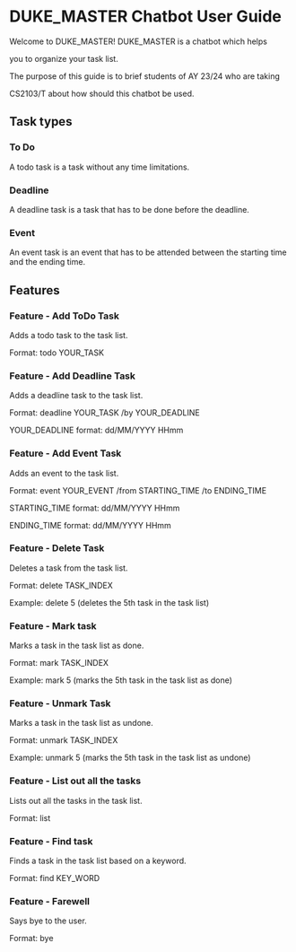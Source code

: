 # DUKE_MASTER Chatbot User Guide

Welcome to DUKE_MASTER! DUKE_MASTER is a chatbot which helps 

you to organize your task list.

The purpose of this guide is to brief students of AY 23/24 who are taking

CS2103/T about how should this chatbot be used.

## Task types
### To Do
A todo task is a task without any time limitations.

### Deadline
A deadline task is a task that has to be done before the deadline.

### Event
An event task is an event that has to be attended between 
the starting time and the ending time.

## Features 

### Feature - Add ToDo Task

Adds a todo task to the task list.

Format: todo YOUR_TASK

### Feature - Add Deadline Task

Adds a deadline task to the task list.

Format: deadline YOUR_TASK /by YOUR_DEADLINE

YOUR_DEADLINE format: dd/MM/YYYY HHmm

### Feature - Add Event Task

Adds an event to the task list.

Format: event YOUR_EVENT /from STARTING_TIME /to ENDING_TIME 

STARTING_TIME format: dd/MM/YYYY HHmm

ENDING_TIME format: dd/MM/YYYY HHmm

### Feature - Delete Task

Deletes a task from the task list.

Format: delete TASK_INDEX

Example: delete 5 (deletes the 5th task in the task list)

### Feature - Mark task

Marks a task in the task list as done.

Format: mark TASK_INDEX

Example: mark 5 (marks the 5th task in the task list as done)

### Feature - Unmark Task

Marks a task in the task list as undone.

Format: unmark TASK_INDEX

Example: unmark 5 (marks the 5th task in the task list as undone)

### Feature - List out all the tasks

Lists out all the tasks in the task list.

Format: list

### Feature - Find task

Finds a task in the task list based on a keyword.

Format: find KEY_WORD

### Feature - Farewell

Says bye to the user.

Format: bye
